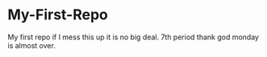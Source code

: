 # My-First-Repo
My first repo if I mess this up it is no big deal.
7th period thank god monday is almost over.
